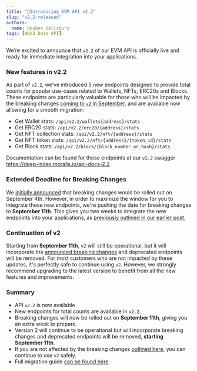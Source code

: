 ```yaml
---
title: "📣Introducing EVM API v2.2"
slug: "v2.2-released"
authors:
  name: Reuben Salisbury
tags: [Web3 Data API]
---
```


We’re excited to announce that `v2.2` of our EVM API is officially live and ready for immediate integration into your applications. 

### New features in v2.2
As part of `v2.2`, we've introduced 5 new endpoints designed to provide total counts for popular use-cases related to Wallets, NFTs, ERC20s and Blocks. These endpoints are particularly valuable for those who will be impacted by the breaking changes [coming to `v2` in September](/changelog/essential-api-changes), and are available now allowing for a smooth migration:

- Get Wallet stats: `/api/v2.2/wallets{address}/stats`
- Get ERC20 stats: `/api/v2.2/erc20/{address}/stats`
- Get NFT collection stats: `/api/v2.2/nft/{address}/stats`
- Get NFT token stats: `/api/v2.2/nft/{address}/{token_id}/stats`
- Get Block stats: `/api/v2.2/block/{block_number_or_hash}/stats`

Documentation can be found for these endpoints at our `v2.2` swagger https://deep-index.moralis.io/api-docs-2.2

### Extended Deadline for Breaking Changes
We [initially announced](/changelog/essential-api-changes) that breaking changes would be rolled out on September 4th. However, in order to maximize the window for you to integrate these new endpoints, we're pushing the date for breaking changes to **September 11th**. This gives you two weeks to integrate the new endpoints into your applications, as [previously outlined in our earlier post.](/changelog/essential-api-changes)

### Continuation of v2
Starting from **September 11th**, `v2` will still be operational, but it will incorporate the [announced breaking changes](/changelog/essential-api-changes) and deprecated endpoints will be removed. For most customers who are not impacted by these updates, it's perfectly safe to continue using `v2`. However, we strongly recommend upgrading to the latest version to benefit from all the new features and improvements.

### Summary
- API `v2.2` is now available
- New endpoints for total counts are available in `v2.2`.
- Breaking changes will now be rolled out on **September 11th**, giving you an extra week to prepare.
- Version 2 will continue to be operational but will incorporate breaking changes and deprecated endpoints will be removed, **starting September 11th**. 
- If you are not affected by the breaking changes [outlined here](/changelog/essential-api-changes), you can continue to use `v2` safely.
- Full migration guide [can be found here](/web3-data-api/breaking-changes/migration-guide).
